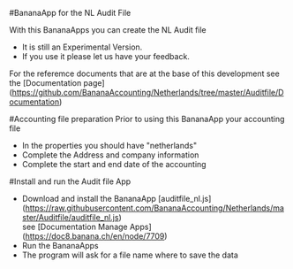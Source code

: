#BananaApp for the NL Audit File

With this BananaApps you can create the NL Audit file 
* It is still an Experimental Version.
* If you use it please let us have your feedback.

For the referemce documents that are at the base of this development see  the [Documentation page] (https://github.com/BananaAccounting/Netherlands/tree/master/Auditfile/Documentation)

#Accounting file preparation
Prior to using this BananaApp your accounting file 
* In the properties you should have "netherlands"
* Complete the Address and company information
* Complete the start and end date of the accounting

#Install and run the Audit file App
* Download and install the BananaApp [auditfile_nl.js] (https://raw.githubusercontent.com/BananaAccounting/Netherlands/master/Auditfile/auditfile_nl.js)  
see [Documentation Manage Apps] (https://doc8.banana.ch/en/node/7709)
* Run the BananaApps
* The program will ask for a file name where to save the data





